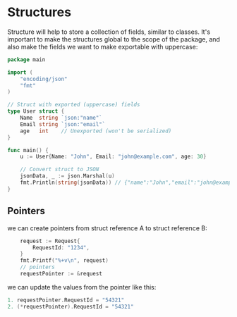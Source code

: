 # Structures

Structure will help to store a collection of fields, similar to classes.
It's important to make the structures global to the scope of the package, and also make the fields we want to make exportable with uppercase:

```Go
package main

import (
	"encoding/json"
	"fmt"
)

// Struct with exported (uppercase) fields
type User struct {
	Name  string `json:"name"`
	Email string `json:"email"`
	age   int    // Unexported (won't be serialized)
}

func main() {
	u := User{Name: "John", Email: "john@example.com", age: 30}

	// Convert struct to JSON
	jsonData, _ := json.Marshal(u)
	fmt.Println(string(jsonData)) // {"name":"John","email":"john@example.com"}
}
```

## Pointers

we can create pointers from struct reference A to struct reference B:

```Go
    request := Request{
		RequestId: "1234",
	}
	fmt.Printf("%+v\n", request)
	// pointers
	requestPointer := &request
```

we can update the values from the pointer like this:

```Go
1. requestPointer.RequestId = "54321"
2. (*requestPointer).RequestId = "54321"
```